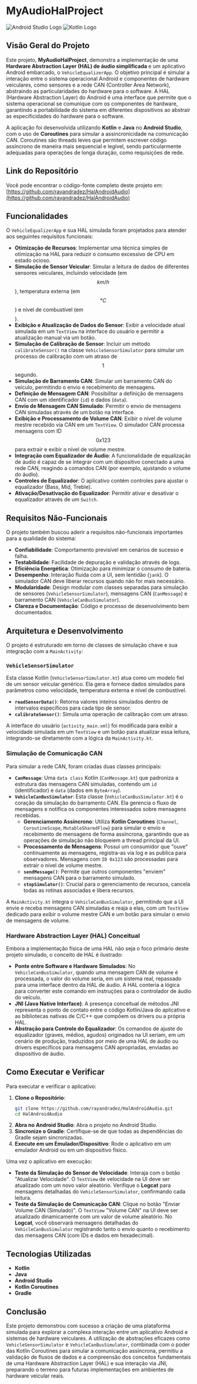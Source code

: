 # MyAudioHalProject

![Android Studio Logo](https://developer.android.com/studio/images/studio-logo-lockup.svg)
![Kotlin Logo](https://upload.wikimedia.org/wikipedia/commons/7/74/Kotlin_Icon.svg)

## Visão Geral do Projeto

Este projeto, **MyAudioHalProject**, demonstra a implementação de uma **Hardware Abstraction Layer (HAL) de áudio simplificada** e um aplicativo Android embarcado, o `VehicleEqualizerApp`. O objetivo principal é simular a interação entre o sistema operacional Android e componentes de hardware veiculares, como sensores e a rede CAN (Controller Area Network), abstraindo as particularidades do hardware para o software. A HAL (Hardware Abstraction Layer) do Android é uma interface que permite que o sistema operacional se comunique com os componentes de hardware, garantindo a portabilidade do sistema em diferentes dispositivos ao abstrair as especificidades do hardware para o software.

A aplicação foi desenvolvida utilizando **Kotlin** e **Java** no **Android Studio**, com o uso de **Coroutines** para simular a assincronicidade na comunicação CAN. Coroutines são threads leves que permitem escrever código assíncrono de maneira mais sequencial e legível, sendo particularmente adequadas para operações de longa duração, como requisições de rede.

## Link do Repositório

Você pode encontrar o código-fonte completo deste projeto em:
[https://github.com/rayandradez/HalAndroidAudio](https://github.com/rayandradez/HalAndroidAudio)

## Funcionalidades

O `VehicleEqualizerApp` e sua HAL simulada foram projetados para atender aos seguintes requisitos funcionais:

*   **Otimização de Recursos**: Implementar uma técnica simples de otimização na HAL para reduzir o consumo excessivo de CPU em estado ocioso.
*   **Simulação de Sensor Veicular**: Simular a leitura de dados de diferentes sensores veiculares, incluindo velocidade (em $$km/h$$), temperatura externa (em $$°C$$) e nível de combustível (em $$%$$).
*   **Exibição e Atualização de Dados do Sensor**: Exibir a velocidade atual simulada em um `TextView` na interface do usuário e permitir a atualização manual via um botão.
*   **Simulação de Calibração de Sensor**: Incluir um método `calibrateSensor()` na classe `VehicleSensorSimulator` para simular um processo de calibração com um atraso de $$1$$ segundo.
*   **Simulação de Barramento CAN**: Simular um barramento CAN do veículo, permitindo o envio e recebimento de mensagens.
*   **Definição de Mensagem CAN**: Possibilitar a definição de mensagens CAN com um identificador (`id`) e dados (`data`).
*   **Envio de Mensagem CAN Simulado**: Permitir o envio de mensagens CAN simuladas através de um botão na interface.
*   **Exibição e Processamento de Volume CAN**: Exibir o nível de volume mestre recebido via CAN em um `TextView`. O simulador CAN processa mensagens com ID $$0x123$$ para extrair e exibir o nível de volume mestre.
*   **Integração com Equalizador de Áudio**: A funcionalidade de equalização de áudio é capaz de se integrar com um dispositivo conectado a uma rede CAN, reagindo a comandos CAN (por exemplo, ajustando o volume do áudio).
*   **Controles de Equalizador**: O aplicativo contém controles para ajustar o equalizador (Bass, Mid, Treble).
*   **Ativação/Desativação do Equalizador**: Permitir ativar e desativar o equalizador através de um `Switch`.

## Requisitos Não-Funcionais

O projeto também buscou aderir a requisitos não-funcionais importantes para a qualidade do sistema:

*   **Confiabilidade**: Comportamento previsível em cenários de sucesso e falha.
*   **Testabilidade**: Facilidade de depuração e validação através de logs.
*   **Eficiência Energética**: Otimização para minimizar o consumo de bateria.
*   **Desempenho**: Interação fluida com a UI, sem lentidão (`jank`). O simulador CAN deve liberar recursos quando não for mais necessário.
*   **Modularidade**: Design modular com classes separadas para simulação de sensores (`VehicleSensorSimulator`), mensagens CAN (`CanMessage`) e barramento CAN (`VehicleCanBusSimulator`).
*   **Clareza e Documentação**: Código e processo de desenvolvimento bem documentados.

## Arquitetura e Desenvolvimento

O projeto é estruturado em torno de classes de simulação chave e sua integração com a `MainActivity`:

### `VehicleSensorSimulator`

Esta classe Kotlin (`VehicleSensorSimulator.kt`) atua como um modelo fiel de um sensor veicular genérico. Ela gera e fornece dados simulados para parâmetros como velocidade, temperatura externa e nível de combustível.

*   **`readSensorData()`**: Retorna valores inteiros simulados dentro de intervalos específicos para cada tipo de sensor.
*   **`calibrateSensor()`**: Simula uma operação de calibração com um atraso.

A interface do usuário (`activity_main.xml`) foi modificada para exibir a velocidade simulada em um `TextView` e um botão para atualizar essa leitura, integrando-se diretamente com a lógica da `MainActivity.kt`.

### Simulação de Comunicação CAN

Para simular a rede CAN, foram criadas duas classes principais:

*   **`CanMessage`**: Uma `data class` Kotlin (`CanMessage.kt`) que padroniza a estrutura das mensagens CAN simuladas, contendo um `id` (identificador) e `data` (dados em `ByteArray`).
*   **`VehicleCanBusSimulator`**: Esta classe (`VehicleCanBusSimulator.kt`) é o coração da simulação do barramento CAN. Ela gerencia o fluxo de mensagens e notifica os componentes interessados sobre mensagens recebidas.
    *   **Gerenciamento Assíncrono**: Utiliza **Kotlin Coroutines** (`Channel`, `CoroutineScope`, `MutableSharedFlow`) para simular o envio e recebimento de mensagens de forma assíncrona, garantindo que as operações de simulação não bloqueiem a thread principal da UI.
    *   **Processamento de Mensagens**: Possui um consumidor que "ouve" continuamente as mensagens, registra-as via log e as publica para observadores. Mensagens com `ID 0x123` são processadas para extrair o nível de volume mestre.
    *   **`sendMessage()`**: Permite que outros componentes "enviem" mensagens CAN para o barramento simulado.
    *   **`stopSimulator()`**: Crucial para o gerenciamento de recursos, cancela todas as rotinas associadas e libera recursos.

A `MainActivity.kt` integra o `VehicleCanBusSimulator`, permitindo que a UI envie e receba mensagens CAN simuladas e reaja a elas, com um `TextView` dedicado para exibir o volume mestre CAN e um botão para simular o envio de mensagens de volume.

### Hardware Abstraction Layer (HAL) Conceitual

Embora a implementação física de uma HAL não seja o foco primário deste projeto simulado, o conceito de HAL é ilustrado:

*   **Ponte entre Software e Hardware Simulados**: No `VehicleCanBusSimulator`, quando uma mensagem CAN de volume é processada, o valor do volume seria, em um sistema real, repassado para uma interface dentro da HAL de áudio. A HAL conteria a lógica para converter este comando em instruções para o controlador de áudio do veículo.
*   **JNI (Java Native Interface)**: A presença conceitual de métodos JNI representa o ponto de contato entre o código Kotlin/Java do aplicativo e as bibliotecas nativas de C/C++ que compõem os drivers ou a própria HAL.
*   **Abstração para Controle do Equalizador**: Os comandos de ajuste do equalizador (graves, médios, agudos) originados na UI seriam, em um cenário de produção, traduzidos por meio de uma HAL de áudio ou drivers específicos para mensagens CAN apropriadas, enviadas ao dispositivo de áudio.

## Como Executar e Verificar

Para executar e verificar o aplicativo:

1.  **Clone o Repositório**:
    ```bash
    git clone https://github.com/rayandradez/HalAndroidAudio.git
    cd HalAndroidAudio
    ```
2.  **Abra no Android Studio**: Abra o projeto no Android Studio.
3.  **Sincronize o Gradle**: Certifique-se de que todas as dependências do Gradle sejam sincronizadas.
4.  **Execute em um Emulador/Dispositivo**: Rode o aplicativo em um emulador Android ou em um dispositivo físico.

Uma vez o aplicativo em execução:

*   **Teste da Simulação do Sensor de Velocidade**: Interaja com o botão "Atualizar Velocidade". O `TextView` de velocidade na UI deve ser atualizado com um novo valor aleatório. Verifique o **Logcat** para mensagens detalhadas do `VehicleSensorSimulator`, confirmando cada leitura.
*   **Teste da Simulação de Comunicação CAN**: Clique no botão "Enviar Volume CAN (Simulado)". O `TextView` "Volume CAN" na UI deve ser atualizado dinamicamente com um valor de volume aleatório. No **Logcat**, você observará mensagens detalhadas do `VehicleCanBusSimulator` registrando tanto o envio quanto o recebimento das mensagens CAN (com IDs e dados em hexadecimal).

## Tecnologias Utilizadas

*   **Kotlin**
*   **Java**
*   **Android Studio**
*   **Kotlin Coroutines**
*   **Gradle**

## Conclusão

Este projeto demonstrou com sucesso a criação de uma plataforma simulada para explorar a complexa interação entre um aplicativo Android e sistemas de hardware veiculares. A utilização de abstrações eficazes como `VehicleSensorSimulator` e `VehicleCanBusSimulator`, combinada com o poder das Kotlin Coroutines para simular a comunicação assíncrona, permitiu a validação de fluxos de dados e a compreensão dos conceitos fundamentais de uma Hardware Abstraction Layer (HAL) e sua interação via JNI, preparando o terreno para futuras implementações em ambientes de hardware veicular reais.
